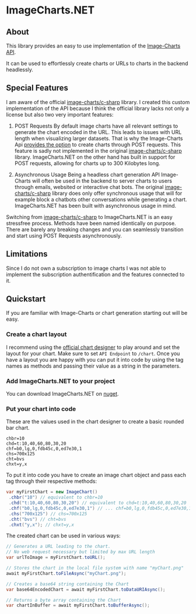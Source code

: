 # ImageCharts.NET
## About

This library provides an easy to use implementation of the [Image-Charts API](https://documentation.image-charts.com/). 

It can be used to effortlessly create charts or URLs to charts in the backend headlessly.  

## Special Features

I am aware of the official [image-charts/c-sharp](https://github.com/image-charts/c-sharp) library. I created this custom implementation of the API because I think the official library lacks not only a license but also two very important features:

 1. POST Requests
By default image charts have all relevant settings to generate the chart encoded in the URL. This leads to issues with URL length when visualizing larger datasets. That is why the Image-Charts Api [provides the option](https://github.com/image-charts/c-sharp) to create charts through POST requests. This feature is sadly not implemented in the original [image-charts/c-sharp](https://github.com/image-charts/c-sharp) library. ImageCharts.NET on the other hand has built in support for POST requests, allowing for charts up to 300 Kilobytes long.

 2. Asynchronous Usage
Being a headless chart generation API Image-Charts will often be used in the backend to server charts to users through emails, websited or interactive chat bots. The original [image-charts/c-sharp](https://github.com/image-charts/c-sharp) library does only offer synchronous usage that will for example block a chatbots other conversations while generating a chart. ImageCharts.NET has been built with asynchronous usage in mind.

Switching from [image-charts/c-sharp](https://github.com/image-charts/c-sharp) to ImageCharts.NET is an easy stressfree process. Methods have been named identically on purpose. There are barely any breaking changes and you can seamlessly transition and start using POST Requests asynchronously.

## Limitations
Since I do not own a subscription to image charts I was not able to implement the subscription authentification and the features connected to it.

## Quickstart
If you are familiar with Image-Charts or chart generation starting out will be easy.

### Create a chart layout
I recommend using the [official chart designer](https://www.image-charts.com/#all-features) to play around and set the layout for your chart.
Make sure to set `API Endpoint` to `/chart`.
Once you have a layout you are happy with you can put it into code by using the tag names as methods and passing their value as a string in the parameters.

### Add ImageCharts.NET to your project
You can download ImageCharts.NET on [nuget](https://www.nuget.org/packages/ImageCharts.NET).

### Put your chart into code
These are the values used in the chart designer to create a basic rounded bar chart.
```
chbr=10
chd=t:10,40,60,80,30,20
chf=b0,lg,0,fdb45c,0,ed7e30,1
chs=700x125
cht=bvs
chxt=y,x
```

To put it into code you have to create an image chart object and pass each tag through their respective methods:

```csharp
var myFirstChart = new ImageChart()  
 .chbr("10") // equivalent to chbr=10
 .chd("t:10,40,60,80,30,20") // equivalent to chd=t:10,40,60,80,30,20
 .chf("b0,lg,0,fdb45c,0,ed7e30,1") // ... chf=b0,lg,0,fdb45c,0,ed7e30,1
 .chs("700x125") // chs=700x125
 .cht("bvs") // cht=bvs
 .chxt("y,x"); // chxt=y,x
```

The created chart can be used in various ways:
```csharp
// Generates a URL leading to the chart.
// No web request necessary but limited by max URL length
var urlToImage = myFirstChart.toURL();

// Stores the chart in the local file system with name "myChart.png"
await myFirstChart.toFileAsync("myChart.png");

// Creates a base64 string containing the Chart
var base64EncodedChart = await myFirstChart.toDataURIAsync();

// Returns a byte array containing the Chart
var chartInBuffer = await myFirstChart.toBufferAsync();
```

